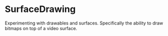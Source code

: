 SurfaceDrawing
==============

Experimenting with drawables and surfaces. Specifically the ability to draw bitmaps on top of a video surface.
